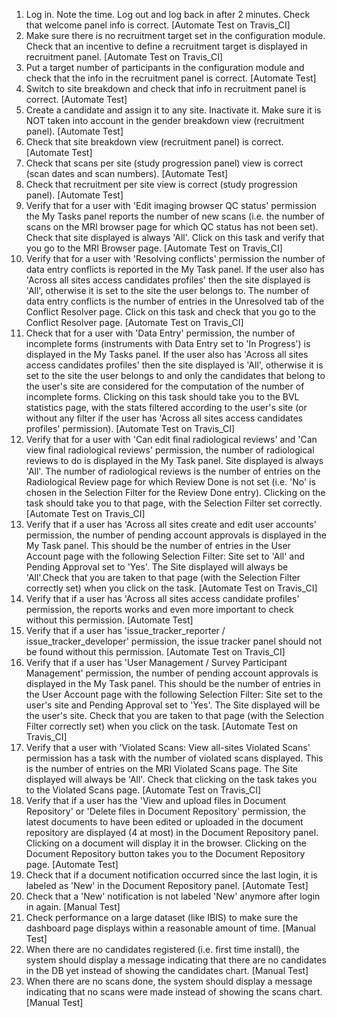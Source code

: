 1. Log in. Note the time. Log out and log back in after 2 minutes. Check that welcome panel info is correct.
   [Automate Test on Travis_CI]
2. Make sure there is no recruitment target set in the configuration module. Check that an incentive to define a
  recruitment target is displayed in recruitment panel.
   [Automate Test on Travis_CI]
3. Put a target number of participants in the configuration module and check that the info in the recruitment panel is correct.
   [Automate Test]
4. Switch to site breakdown and check that info in recruitment panel is correct.
   [Automate Test]
5. Create a candidate and assign it to any site. Inactivate it. Make sure it is NOT taken into account in the gender
   breakdown view (recruitment panel).
   [Automate Test]
6. Check that site breakdown view (recruitment panel) is correct.
   [Automate Test]
7. Check that scans per site (study progression panel) view is correct (scan dates and scan numbers).
   [Automate Test]
8. Check that recruitment per site view is correct (study progression panel).
   [Automate Test]
9. Verify that for a user with 'Edit imaging browser QC status' permission the My Tasks panel reports the number of new
   scans (i.e. the number of scans on the MRI browser page for which QC status has not been set). Check that site
   displayed is always 'All'. Click on this task and verify that you go to the MRI Browser page.
   [Automate Test on Travis_CI]
10. Verify that for a user with 'Resolving conflicts' permission the number of data entry conflicts is reported in the
    My Task panel. If the user also has 'Across all sites access candidates profiles' then the site displayed is
    'All', otherwise it is set to the site the user belongs to. The number of data entry conflicts is the number of
    entries in the Unresolved tab of the Conflict Resolver page. Click on this task and check that you go to the
    Conflict Resolver page.
    [Automate Test on Travis_CI]
11. Check that for a user with 'Data Entry' permission, the number of incomplete forms (instruments with Data Entry
    set to 'In Progress') is displayed in the My Tasks panel. If the user also has 'Across all sites access candidates
    profiles' then the site displayed is 'All', otherwise it is set to the site the user belongs to and only the
    candidates that belong to the user's site are considered for the computation of the number of incomplete forms.
    Clicking on this task should take you to the BVL statistics page, with the stats filtered according to the user's
    site (or without any filter if the user has 'Across all sites access candidates profiles' permission).
    [Automate Test on Travis_CI]
12. Verify that for a user with 'Can edit final radiological reviews' and 'Can view final radiological reviews'
    permission, the number of radiological reviews to do is displayed in the My Task panel. Site displayed is always
    'All'. The number of radiological reviews is the number of entries on the Radiological Review page for which Review
    Done is not set (i.e. 'No' is chosen in the Selection Filter for the Review Done entry). Clicking on the task should
    take you to that page, with the Selection Filter set correctly.
    [Automate Test on Travis_CI]
13. Verify that if a user has 'Across all sites create and edit user accounts' permission, the number of pending
    account approvals is displayed in the My Task panel. This should be the number of entries in the User Account
    page with the following Selection Filter: Site set to 'All' and Pending Approval set to 'Yes'. The Site displayed
    will always be 'All'.Check that you are taken to that page (with the Selection Filter correctly set) when you
    click on the task.
    [Automate Test on Travis_CI]
14. Verify that if a user has 'Across all sites access candidate profiles' permission, the reports works and even
    more important to check without this permission.
    [Automate Test]
15. Verify that if a user has 'issue_tracker_reporter / issue_tracker_developer' permission,
    the issue tracker panel should not be found without this permission.
    [Automate Test on Travis_CI]
16. Verify that if a user has 'User Management / Survey Participant Management' permission, the number of pending
    account approvals is displayed in the My Task panel. This should be the number of entries in the User Account
    page with the following Selection Filter: Site set to the user's site and Pending Approval set to 'Yes'. The
    Site displayed will be the user's site. Check that you are taken to that page (with the Selection Filter
    correctly set) when you click on the task.
    [Automate Test on Travis_CI]
17. Verify that a user with 'Violated Scans: View all-sites Violated Scans' permission has a task with the number
    of violated scans displayed. This is the number of entries on the MRI Violated Scans page. The Site displayed will
    always be 'All'. Check that clicking on the task takes you to the Violated Scans page.
    [Automate Test on Travis_CI]
18. Verify that if a user has the 'View and upload files in Document Repository' or 'Delete files in Document Repository'
    permission, the latest documents to have been edited or uploaded in the document repository are displayed (4 at most)
    in the Document Repository panel. Clicking on a document will display it in the browser. Clicking on the Document
    Repository button takes you to the Document Repository page.
    [Automate Test]
19. Check that if a document notification occurred since the last login, it is labeled as 'New' in the Document
    Repository panel.
    [Automate Test]
20. Check that a 'New' notification is not labeled 'New' anymore after login in again.
    [Manual Test]
21. Check performance on a large dataset (like IBIS) to make sure the dashboard page displays within a reasonable
    amount of time.
    [Manual Test]
22. When there are no candidates registered (i.e. first time install), the system should display a message indicating
    that there are no candidates in the DB yet instead of showing the candidates chart.
    [Manual Test]
23. When there are no scans done, the system should display a message indicating that no scans were made instead of
    showing the scans chart.     
    [Manual Test]
